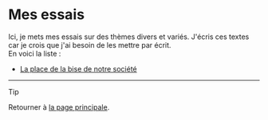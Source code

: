 # Mes essais

Ici, je mets mes essais sur des thèmes divers et variés. J'écris ces textes car je crois que j'ai besoin de les mettre par écrit.  
En voici la liste :

- [La place de la bise de notre société](bise.md)

---

> [!TIP]  
> Retourner à [la page principale](../README.md).
